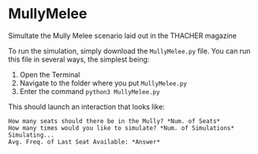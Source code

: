# MullyMelee
Simultate the Mully Melee scenario laid out in the THACHER magazine

To run the simulation, simply download the `MullyMelee.py` file. You can run this file in several ways, the simplest being:
1) Open the Terminal
2) Navigate to the folder where you put `MullyMelee.py`
3) Enter the command `python3 MullyMelee.py`

This should launch an interaction that looks like:
```
How many seats should there be in the Mully? *Num. of Seats*
How many times would you like to simulate? *Num. of Simulations*
Simulating...
Avg. Freq. of Last Seat Available: *Answer*
```
